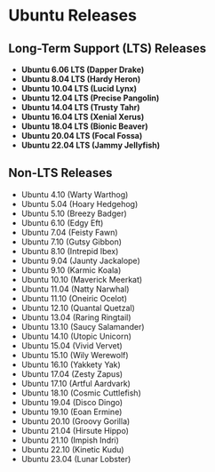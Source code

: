 # Ubuntu Releases

## Long-Term Support (LTS) Releases

- **Ubuntu 6.06 LTS (Dapper Drake)**
- **Ubuntu 8.04 LTS (Hardy Heron)**
- **Ubuntu 10.04 LTS (Lucid Lynx)**
- **Ubuntu 12.04 LTS (Precise Pangolin)**
- **Ubuntu 14.04 LTS (Trusty Tahr)**
- **Ubuntu 16.04 LTS (Xenial Xerus)**
- **Ubuntu 18.04 LTS (Bionic Beaver)**
- **Ubuntu 20.04 LTS (Focal Fossa)**
- **Ubuntu 22.04 LTS (Jammy Jellyfish)**

## Non-LTS Releases

- Ubuntu 4.10 (Warty Warthog)
- Ubuntu 5.04 (Hoary Hedgehog)
- Ubuntu 5.10 (Breezy Badger)
- Ubuntu 6.10 (Edgy Eft)
- Ubuntu 7.04 (Feisty Fawn)
- Ubuntu 7.10 (Gutsy Gibbon)
- Ubuntu 8.10 (Intrepid Ibex)
- Ubuntu 9.04 (Jaunty Jackalope)
- Ubuntu 9.10 (Karmic Koala)
- Ubuntu 10.10 (Maverick Meerkat)
- Ubuntu 11.04 (Natty Narwhal)
- Ubuntu 11.10 (Oneiric Ocelot)
- Ubuntu 12.10 (Quantal Quetzal)
- Ubuntu 13.04 (Raring Ringtail)
- Ubuntu 13.10 (Saucy Salamander)
- Ubuntu 14.10 (Utopic Unicorn)
- Ubuntu 15.04 (Vivid Vervet)
- Ubuntu 15.10 (Wily Werewolf)
- Ubuntu 16.10 (Yakkety Yak)
- Ubuntu 17.04 (Zesty Zapus)
- Ubuntu 17.10 (Artful Aardvark)
- Ubuntu 18.10 (Cosmic Cuttlefish)
- Ubuntu 19.04 (Disco Dingo)
- Ubuntu 19.10 (Eoan Ermine)
- Ubuntu 20.10 (Groovy Gorilla)
- Ubuntu 21.04 (Hirsute Hippo)
- Ubuntu 21.10 (Impish Indri)
- Ubuntu 22.10 (Kinetic Kudu)
- Ubuntu 23.04 (Lunar Lobster)

